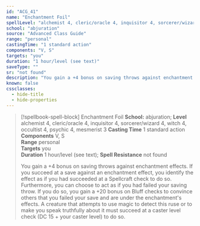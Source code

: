 ```yaml
---
id: "ACG_41"
name: "Enchantment Foil"
spellLevel: "alchemist 4, cleric/oracle 4, inquisitor 4, sorcerer/wizard 4, witch 4, occultist 4, psychic 4, mesmerist 3"
school: "abjuration"
source: "Advanced Class Guide"
range: "personal"
castingTime: "1 standard action"
components: "V, S"
targets: "you"
duration: "1 hour/level (see text)"
saveType: ""
sr: "not found"
description: "You gain a +4 bonus on saving throws against enchantment effects. If you succeed at a save against an enchantment effect, you identify the effect as if you had succeeded at a Spellcraft check to do so. Furthermore, you can choose to act as if you had failed your saving throw. If you do so, you gain a +20 bonus on Bluff checks to convince others that you failed your save and are under the enchantment's effects. A creature that attempts to use magic to detect this ruse or to make you speak truthfully about it must succeed at a caster level check (DC 15 + your caster level) to do so."
known: false
cssclasses:
  - hide-title
  - hide-properties
---
```


> [!spellbook-spell-block] Enchantment Foil
> **School:** abjuration; **Level** alchemist 4, cleric/oracle 4, inquisitor 4, sorcerer/wizard 4, witch 4, occultist 4, psychic 4, mesmerist 3
> **Casting Time** 1 standard action  
> **Components** V, S  
> **Range** personal  
> **Targets** you  
> **Duration** 1 hour/level (see text); **Spell Resistance** not found
> 
> You gain a +4 bonus on saving throws against enchantment effects. If you succeed at a save against an enchantment effect, you identify the effect as if you had succeeded at a Spellcraft check to do so. Furthermore, you can choose to act as if you had failed your saving throw. If you do so, you gain a +20 bonus on Bluff checks to convince others that you failed your save and are under the enchantment's effects. A creature that attempts to use magic to detect this ruse or to make you speak truthfully about it must succeed at a caster level check (DC 15 + your caster level) to do so.